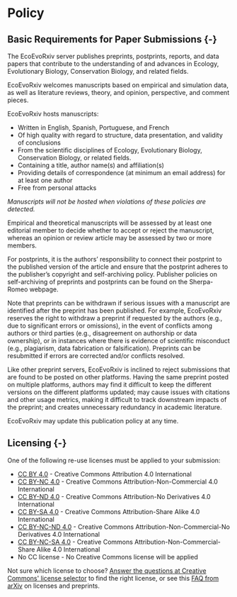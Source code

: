 # Policy

## Basic Requirements for Paper Submissions {-}

The EcoEvoRxiv server publishes preprints, postprints, reports, and data papers that contribute to the understanding of and advances in Ecology, Evolutionary Biology, Conservation Biology, and related fields. 

EcoEvoRxiv welcomes manuscripts based on empirical and simulation data, as well as literature reviews, theory, and opinion, perspective, and comment pieces.

EcoEvoRxiv hosts manuscripts:

 - Written in English, Spanish,  Portuguese, and French
 - Of high quality with regard to structure, data presentation, and validity of conclusions
 - From the scientific disciplines of Ecology, Evolutionary Biology, Conservation Biology, or related fields.
 - Containing a title, author name(s) and affiliation(s)
 - Providing details of  correspondence (at minimum an email address) for at least one author
 - Free from personal attacks
 
*Manuscripts will not be hosted when violations of these policies are detected.*

Empirical and theoretical manuscripts will be assessed by at least one editorial member to decide whether to accept or reject the manuscript, whereas an opinion or review article may be assessed by two or more members.

For postprints, it is the authors’ responsibility to connect their postprint to the published version of the article and ensure that the postprint adheres to the publisher’s copyright and self-archiving policy. Publisher policies on self-archiving of preprints and postprints can be found on the Sherpa-Romeo webpage.

Note that preprints can be withdrawn if serious issues with a manuscript are identified after the preprint has been published. For example, EcoEvoRxiv reserves the right to withdraw a preprint if requested by the authors (e.g., due to significant errors or omissions), in the event of conflicts among authors or third parties (e.g., disagreement on authorship or data ownership), or in instances where there is evidence of scientific misconduct (e.g., plagiarism, data fabrication or falsification). Preprints can be resubmitted if errors are corrected and/or conflicts resolved.

Like other preprint servers, EcoEvoRxiv is inclined to reject submissions that are found to be posted on other platforms. Having the same preprint posted on multiple platforms, authors may find it difficult to keep the different versions on the different platforms updated; may cause issues with citations and other usage metrics, making it difficult to track downstream impacts of the preprint; and creates unnecessary redundancy in academic literature.

EcoEvoRxiv may update this publication policy at any time.

## Licensing {-}

One of the following re-use licenses must be applied to your submission:

 - [CC BY 4.0](https://creativecommons.org/licenses/by/4.0/) - Creative Commons Attribution 4.0 International
 - [CC BY-NC 4.0](https://creativecommons.org/licenses/by-nc/4.0/) - Creative Commons Attribution-Non-Commercial 4.0 International
 - [CC BY-ND 4.0](https://creativecommons.org/licenses/by-nd/4.0/) - Creative Commons Attribution-No Derivatives 4.0 International
 - [CC BY-SA 4.0](https://creativecommons.org/licenses/by-sa/4.0/) - Creative Commons Attribution-Share Alike 4.0 International
 - [CC BY-NC-ND 4.0](https://creativecommons.org/licenses/by-nc-nd/4.0/) - Creative Commons Attribution-Non-Commercial-No Derivatives 4.0 International
 - [CC BY-NC-SA 4.0](https://creativecommons.org/licenses/by-nc-sa/4.0/) - Creative Commons Attribution-Non-Commercial-Share Alike 4.0 International
 - No CC license - No Creative Commons license will be applied
 
Not sure which license to choose? [Answer the questions at Creative Commons' license selector](https://creativecommons.org/choose/) to find the right license, or see this [FAQ from arXiv](https://arxiv.org/help/license) on licenses and preprints.

